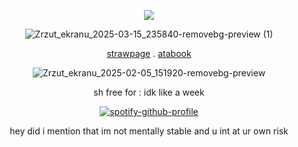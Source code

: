 <div align="center">

![](https://komarev.com/ghpvc/?username=HAAVVIIKK&color=red)


![Zrzut_ekranu_2025-03-15_235840-removebg-preview (1)](https://github.com/user-attachments/assets/481093dc-f42c-42bb-a41e-c1e0ac185197)


[strawpage](https://dexterhav.straw.page) . [atabook](https://dexter.atabook.org/) 
<div align="center">

![Zrzut_ekranu_2025-02-05_151920-removebg-preview](https://github.com/user-attachments/assets/ce332f7f-06c6-447d-b621-553b907b5f5e)

sh free for : idk like a week

[![spotify-github-profile](https://spotify-github-profile.kittinanx.com/api/view?uid=2fpbyqhbp1iqlscxltee4w0k3&cover_image=true&theme=novatorem&show_offline=false&background_color=ac1634&interchange=false&bar_color=ff0000&bar_color_cover=true)](https://github.com/kittinan/spotify-github-profile)

hey did i mention that im not mentally stable and u int at ur own risk
